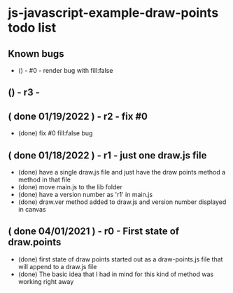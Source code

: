 # js-javascript-example-draw-points todo list

## Known bugs
* () - #0 - render bug with fill:false

<!-- Mantanace / new features  -->

## () - r3 -

## ( done 01/19/2022 ) - r2 - fix #0
* (done) fix #0 fill:false bug

## ( done 01/18/2022 ) - r1 - just one draw.js file
* (done) have a single draw.js file and just have the draw points method a method in that file
* (done) move main.js to the lib folder
* (done) have a version number as 'r1' in main.js
* (done) draw.ver method added to draw.js and version number displayed in canvas

<!-- MVP -->

## ( done 04/01/2021 ) - r0 - First state of draw.points
* (done) first state of draw points started out as a draw-points.js file that will append to a draw.js file
* (done) The basic idea that I had in mind for this kind of method was working right away
